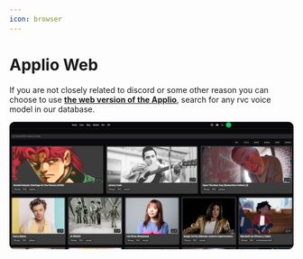 ```yaml
---
icon: browser
---
```


# Applio Web

If you are not closely related to discord or some other reason you can choose to use **[the web version of the Applio](https://applio.org/)**, search for any rvc voice model in our database.

![](/assets/Applio_Website.png)
